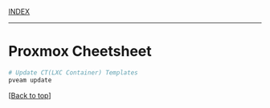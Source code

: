 [INDEX](../)

---

# Proxmox Cheetsheet

```sh
# Update CT(LXC Container) Templates
pveam update
```

[[Back to top](#)]<!-- ---------------------------------------------- -->
